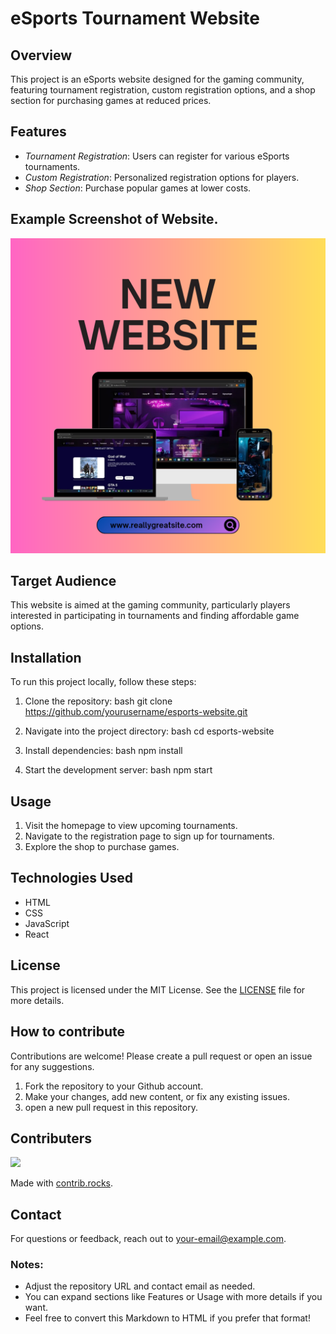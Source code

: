 # eSports Tournament Website

## Overview
This project is an eSports website designed for the gaming community, featuring tournament registration, custom registration options, and a shop section for purchasing games at reduced prices.

## Features
- *Tournament Registration*: Users can register for various eSports tournaments.
- *Custom Registration*: Personalized registration options for players.
- *Shop Section*: Purchase popular games at lower costs.
## Example Screenshot of Website.
![esport](./src/img/readmefile.png)
## Target Audience
This website is aimed at the gaming community, particularly players interested in participating in tournaments and finding affordable game options.

## Installation
To run this project locally, follow these steps:

1. Clone the repository:
   bash
   git clone https://github.com/yourusername/esports-website.git
   
2. Navigate into the project directory:
   bash
   cd esports-website
   
3. Install dependencies:
   bash
   npm install
   
4. Start the development server:
   bash
   npm start
   

## Usage
1. Visit the homepage to view upcoming tournaments.
2. Navigate to the registration page to sign up for tournaments.
3. Explore the shop to purchase games.

## Technologies Used
- HTML
- CSS
- JavaScript
- React

## License
This project is licensed under the MIT License. See the [LICENSE](LICENSE) file for more details.

## How to contribute ##
Contributions are welcome! Please create a pull request or open an issue for any suggestions.

1. Fork the repository to your Github account.
2. Make your changes, add new content, or fix any existing issues.
3. open a new pull request in this repository.
## Contributers ##

<a href="https://github.com/vaishupadmor/icp-8.0-react-group-project-4/graphs/contributors">
  <img src="https://contrib.rocks/image?repo=vaishupadmor/icp-8.0-react-group-project-4" />
</a>

Made with [contrib.rocks](https://contrib.rocks).

## Contact
For questions or feedback, reach out to [your-email@example.com](mailto:your-email@example.com).


### Notes:
- Adjust the repository URL and contact email as needed.
- You can expand sections like Features or Usage with more details if you want.
- Feel free to convert this Markdown to HTML if you prefer that format!